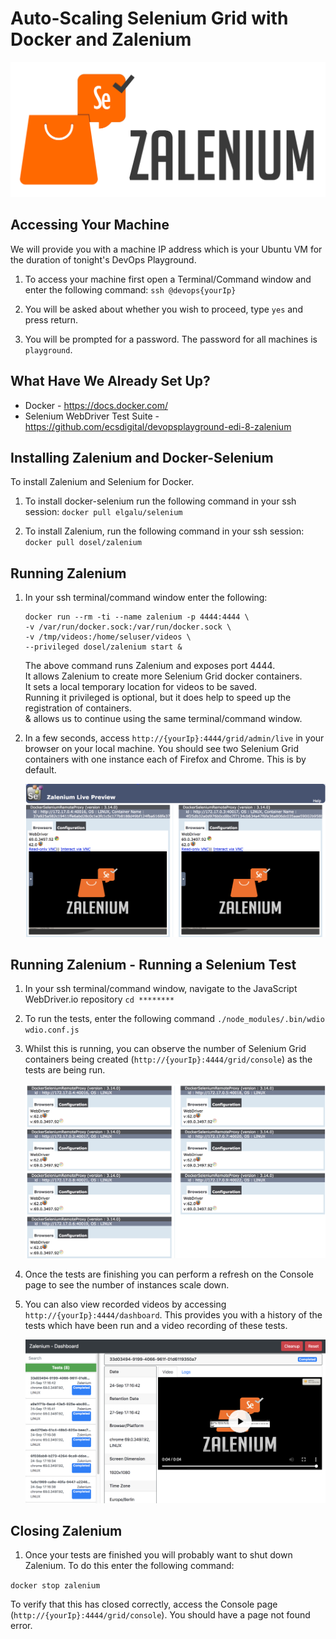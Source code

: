 # Auto-Scaling Selenium Grid with Docker and Zalenium
![](images/zalenium.png)

## Accessing Your Machine

We will provide you with a machine IP address which is your Ubuntu VM for the duration of tonight's DevOps Playground.

1. To access your machine first open a Terminal/Command window and enter the following command:
    `ssh @devops{yourIp}`

2. You will be asked about whether you wish to proceed, type `yes` and press return.
    
3. You will be prompted for a password. The password for all machines is `playground`. 

## What Have We Already Set Up?

- Docker - https://docs.docker.com/
- Selenium WebDriver Test Suite - https://github.com/ecsdigital/devopsplayground-edi-8-zalenium 

## Installing Zalenium and Docker-Selenium

To install Zalenium and Selenium for Docker. 

1. To install docker-selenium run the following command in your ssh session:
    `docker pull elgalu/selenium`

2. To install Zalenium, run the following command in your ssh session:
    `docker pull dosel/zalenium`

## Running Zalenium

1. In your ssh terminal/command window enter the following:

     ```
     docker run --rm -ti --name zalenium -p 4444:4444 \
     -v /var/run/docker.sock:/var/run/docker.sock \
     -v /tmp/videos:/home/seluser/videos \
     --privileged dosel/zalenium start &
     ```

    The above command runs Zalenium and exposes port 4444.  
    It allows Zalenium to create more Selenium Grid docker containers.  
    It sets a local temporary location for videos to be saved.  
    Running it privileged is optional, but it does help to speed up the registration of containers.  
    & allows us to continue using the same terminal/command window.  

2. In a few seconds, access `http://{yourIp}:4444/grid/admin/live` in your browser on your local machine.
    You should see two Selenium Grid containers with one instance each of Firefox and Chrome. This is by default.

    ![](images/live.png)

## Running Zalenium - Running a Selenium Test

1. In your ssh terminal/command window, navigate to the JavaScript WebDriver.io repository
`cd ********`

2. To run the tests, enter the following command
`./node_modules/.bin/wdio wdio.conf.js`

3. Whilst this is running, you can observe the number of Selenium Grid containers being created (`http://{yourIp}:4444/grid/console`) as the tests are being run.

    ![](images/autoscale.png)

4. Once the tests are finishing you can perform a refresh on the Console page to see the number of instances scale down.

5. You can also view recorded videos by accessing `http://{yourIp}:4444/dashboard`. This provides you with a history of the tests which have been run and a video recording of these tests.

    ![](images/dashboard.png)

## Closing Zalenium

1. Once your tests are finished you will probably want to shut down Zalenium. To do this enter the following command:

`docker stop zalenium`

To verify that this has closed correctly, access the Console page (`http://{yourIp}:4444/grid/console`). You should have a page not found error.

